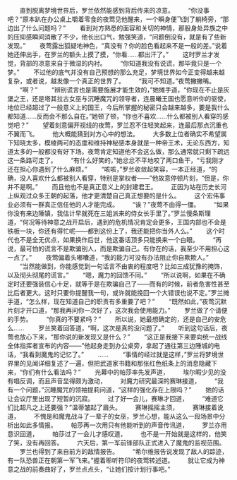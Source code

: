 　　直到脱离梦境世界后，罗兰依然能感到背后传来的凉意。
　　“你没事吧？”原本趴在办公桌上嚼着零食的夜莺见他醒来，一个瞬身便飞到了躺椅旁，“那边出了什么问题吗？”
　　看到对方熟悉的面容和关切的神情，那股身处异族之中的压抑感瞬间消散了不少，他长出口气，勉强笑道，“问题倒没有，就是有了些新发现。”
　　夜莺露出狐疑地神色，“真没有？你的脸色看起来不是一般的差。”说着她还伸出手，在罗兰的额头上摸了摸，“你看……都出汗了。”
　　这时罗兰才发觉，背部的凉意来自于微湿的内衬。
　　“你知道我没有说谎，那毕竟只是一个梦。”
　　不过他的底气并没有自己预想的那么充足，梦境世界如今正变得越来越复杂，或者说，越发像一个真正的世界了。
　　“我可不知道。”夜莺撇撇嘴。
　　“啊？”
　　“辨别谎言也是需要施展才能生效的，”她摊手道，“你现在不止是灰堡之王，还是塔其拉古女巫与沉睡魔咒的领导者，连晨曦王国也愿意听你的驱使，地位已经超过了一般意义上的国王，今后所掌握的秘密只会越来越多，要是我什么都知道……反而会不那么自在。”她顿了顿，“你也不喜欢……什么都被别人看穿的感觉吧？”
　　望着刻意偏开视线的夜莺，罗兰忍不住轻笑起来，连最后那点沉重也不翼而飞。
　　他大概能猜到对方心中的想法。
　　大多数上位者确实不希望属下知晓太多，模棱两可的态度和维持神秘感本身就是一种帝王术，无论东西方，知道太多的一般都没有好下场。夜莺肯定知道他不会这么做，那么通常就只剩下疏远这一条路可走了。
　　“有什么好笑的，”她忿忿不平地咬了两口鱼干，“亏我刚才还在担心你遇到了什么麻烦。”
　　“咳咳，”罗兰收敛起笑容，一本正经道，“的确，没人喜欢什么都被别人看穿，特别是掌权者——”他故意停顿片刻，“但是，你并不是啊。”
　　而且他也不是真正意义上的封建君王。
　　正因为站在历史长河上纵观过众多王朝的起落，他才更清楚自己真正想要的是什么。
　　这个宏伟事业必须有一群真正信任他的人才能完成。
　　“诶？”夜莺不由得一僵。
　　“如果你没有来边陲镇，我估计早就死在三姐派来的侍女长手里了。”罗兰慢条斯理道，“何况等待神意之战开启后，遇到的危机情况肯定会更多，王国内部也不会是铁板一块，你还有得忙呢——都到这份上了，我还能把你当外人么。”
　　这个时代也不是全无优点，如果换作后世，他这番话顶多只能换来一个白眼。
　　“再说，最可怕的谎言不是欺骗别人，而是欺骗自己。有你在的话，我至少不用担心这一点了。”
　　夜莺偏着头嘟囔道，“我的能力可没有办法阻止你自欺欺人。”
　　“当然能做到，你能感觉到一句话言不由衷的程度吧？比如三成犹豫的掩饰，以及彻头彻尾的谎言。”
　　“嗯，魔力的回馈不同。”
　　“所以说啊，如果在不确定时还要强装信心十足，就等于是在欺骗自己了——而有的时候，前者危害性甚至比后者更大。这时只要你提醒我一句，或许就能挽回一个大错误也说不定。”罗兰摊手道，“怎么样，现在知道自己的职责有多重要了吧？”
　　“既然如此，”夜莺沉默片刻才开口道，“那我再问你一次好了，这次我会使用能力。”
　　罗兰做了个请便的手势。
　　“你真的不要紧吗？”
　　所以说，她最想确定的，还是自己的安危么……
　　罗兰笑着回答道，“啊，这次是真的没问题了。”
　　听到这句话后，夜莺也放心下来，“那你说的新发现又是什么？”
　　“这正是我接下来要向统一战线全体指挥者宣布的内容——”他起身走到办公桌旁，拿起了通往第三边陲城的电话，“我看到魔鬼的记忆了。”
　　……
　　“事情的经过就是这样，”罗兰将梦境世界里的见闻详细复述了一遍，但把武道家书籍和那张红色纸条上的消息隐藏下来，“你们有什么看法吗？”
　　光幕中的帕莎率先发声道，
　　埃尔暇少见的没有唱反调，而且声音显得颇为激动，
　　对魔力研究最深的赛琳接道，
　　“我有一个问题，”沉睡魔咒的领袖提莉问道，“这样的强化存在上限吗？”
　　她的话让会议厅里出现了短暂的沉寂。
　　过了好一会儿，赛琳才回道，
　　“难道它们比超凡之上还要强？”温蒂皱起了眉头。
　　赛琳摇摇主须，
　　赛琳接着说道，
　　不愧是和魔鬼战斗了一辈子的女巫，罗兰心想，能从这么一段场景中分析出如此多情报。
　　帕莎再一次用只有他能听到的声音传讯道，
　　罗兰亦用意识回道，
　　帕莎过了一会儿才感叹道，
　　也不是一开始就是这样的，他笑了笑，没有再回答。
　　六天后，第一军前锋部队正式进入了魔鬼的监视范围。
　　罗兰也得到了来自前方的敌情报告。
　　“希尔维报告说发现了敌人的踪迹，有一队恐兽正在朝第一军飞来。”握着聆听符印的夜莺转述道。
　　就让它成为神意之战的前奏曲好了，罗兰点点头，“让她们按计划行事吧。”